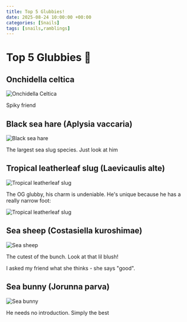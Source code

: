 ```yaml
---
title: Top 5 Glubbies!
date: 2025-08-24 10:00:00 +00:00
categories: [Snails]
tags: [snails,ramblings]
---
```


# Top 5 Glubbies 🐌 


## Onchidella celtica

<div class="post-image-medium">
  <img src="/assets/img/pics/Glubbies/OnchidellaCeltica.jpg" alt="Onchidella Celtica">
</div>

Spiky friend


## Black sea hare (Aplysia vaccaria)

<div class="post-image-medium">
  <img src="/assets/img/pics/Glubbies/BlackSeaHare.jpg" alt="Black sea hare">
</div>

The largest sea slug species. Just look at him

## Tropical leatherleaf slug (Laevicaulis alte)

<div class="post-image-medium">
  <img src="/assets/img/pics/Glubbies/TropicalLeatherleafSlug.gif" alt="Tropical leatherleaf slug">
</div>

The OG glubby, his charm is undeniable. He's unique because he has a really narrow foot:

<div class="post-image-medium">
  <img src="/assets/img/pics/Glubbies/TropicalLeatherleafSlugFoot.JPG" alt="Tropical leatherleaf slug">
</div>



## Sea sheep (Costasiella kuroshimae)

<div class="post-image-medium">
  <img src="/assets/img/pics/Glubbies/SeaSheep.jpg" alt="Sea sheep">
</div>

The cutest of the bunch. Look at that lil blush!

I asked my friend what she thinks - she says "good".



## Sea bunny (Jorunna parva)

<div class="post-image-medium">
  <img src="/assets/img/pics/Glubbies/SeaBunny.jpg" alt="Sea bunny">
</div>

He needs no introduction. Simply the best